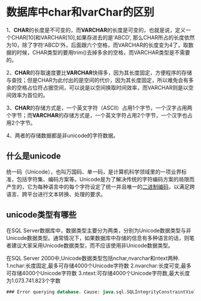 # 数据库中char和varChar的区别

1、**CHAR**的长度是不可变的，而**VARCHAR**的长度是可变的，也就是说，定义一个CHAR[10]和VARCHAR[10],如果存进去的是‘ABCD’, 那么CHAR所占的长度依然为10，除了字符‘ABCD’外，后面跟六个空格，而VARCHAR的长度变为4了，取数据的时候，CHAR类型的要用trim()去掉多余的空格，而VARCHAR类型是不需要的。

2、**CHAR**的存取速度要比**VARCHAR**快得多，因为其长度固定，方便程序的存储与查找；但是CHAR为此付出的是空间的代价，因为其长度固定，所以难免会有多余的空格占位符占据空间，可以说是以空间换取时间效率，而VARCHAR则是以空间效率为首位的。

3、**CHAR**的存储方式是，一个英文字符（ASCII）占用1个字节，一个汉字占用两个字节；而**VARCHAR**的存储方式是，一个英文字符占用2个字节，一个汉字也占用2个字节。

4、两者的存储数据都是非unicode的字符数据。

## 什么是unicode

统一码（Unicode），也叫万国码、单一码，是计算机科学领域里的一项业界标准，包括字符集、编码方案等。Unicode是为了解决传统的字符编码方案的局限而产生的，它为每种语言中的每个字符设定了统一并且唯一的[二进制编码](https://baike.baidu.com/item/二进制编码/1758517?fromModule=lemma_inlink)，以满足跨语言、跨平台进行文本转换、处理的要求。

## unicode类型有哪些

在SQL Server数据库中，数据类型主要分为两类，分别为Unicode数据类型与非Unicode数据类型。通常情况下，如果数据库中存储的信息有多种语言的话，则笔者建议大家采用Unicode数据类型，而不应该使用非Unicode数据类型。 

在SQL Server 2000中,Unicode数据类型包括nchar,nvarchar和ntext两种.
1.nchar:长度固定,最多可存储4000个Unicode字符数
2.nvarchar:长度可变,最多可存储4000个Unicode字符数
3.ntext:可存储4000个Unicode字符数,最大长度为1.073.741.823个字数

```sql
### Error querying database. Cause: java.sql.SQLIntegrityConstraintViolationException: Column 'deleted' in where clause is ambiguous ### The error may exist in URL [jar:file:/home/ruoyi/idp-modules-manage.jar!/BOOT-INF/classes!/mapper/mangage/ArtifactoryMapper.xml] ### The error may involve defaultParameterMap ### The error occurred while setting parameters ### SQL: select a.id, a.soa_id, b.soa_name, a.delivery_type, a.latest_version_number, a.remark, a.state, a.integration_artifactory_url, a.test_artifactory_url, a.develop_artifactory_url, a.serial_number, a.publish_type, a.tenant_id, a.create_by, a.update_by, a.create_id, a.update_id, a.create_time, a.update_time, a.revision, a.deleted from idp_artifactory a left join idp_soa b on a.soa_id=b.id WHERE deleted=0 LIMIT ? ### Cause: java.sql.SQLIntegrityConstraintViolationException: Column 'deleted' in where clause is ambiguous ; Column 'deleted' in where clause is ambiguous; nested exception is java.sql.SQLIntegrityConstraintViolationException: Column 'deleted' in where clause is ambiguous
```


